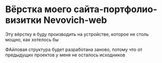 # Вёрстка моего сайта-портфолио-визитки Nevovich-web

Эту вёрстку я буду производить на устройстве, которое не столь мощно, как хотелось бы

ФАйловая структура будет разработана заново, потому что от предыдущих проектов у меня не осталось исходников
